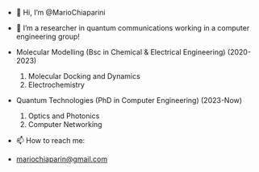 - 👋 Hi, I’m @MarioChiaparini
- 👀 I’m a researcher in quantum communications working in a computer engineering group!

- Molecular Modelling (Bsc in Chemical & Electrical Engineering)
  (2020-2023)
  1. Molecular Docking and Dynamics
  2. Electrochemistry 
 
- Quantum Technologies (PhD in Computer Engineering)
  (2023-Now)
  1. Optics and Photonics
  2. Computer Networking
 
- 📫 How to reach me: 
- mariochiaparin@gmail.com

<!---
MarioChiaparini/MarioChiaparini is a ✨ special ✨ repository because its `README.md` (this file) appears on your GitHub profile.
You can click the Preview link to take a look at your changes.
--->
